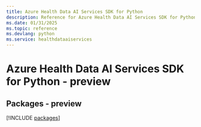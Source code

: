 ```yaml
---
title: Azure Health Data AI Services SDK for Python
description: Reference for Azure Health Data AI Services SDK for Python
ms.date: 01/31/2025
ms.topic: reference
ms.devlang: python
ms.service: healthdataaiservices
---
```

# Azure Health Data AI Services SDK for Python - preview
## Packages - preview
[!INCLUDE [packages](health-data-ai-services-index.md)]